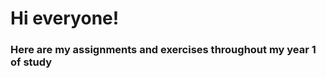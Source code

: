 <h1> Hi everyone!</h1>
<h3> Here are my assignments and exercises throughout my year 1 of study</h3>
